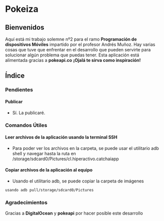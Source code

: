 # Pokeiza
## Bienvenidos
Aquí está mi trabajo solemne nº2 para el ramo **Programación de dispositivos Móviles** impartido por el profesor Andrés Muñoz. Hay varias cosas que tuve que enfrentar en el desarrollo que pueden servirte para solucionar algún problema que puedas tener. Esta aplicación está alimentada gracias a **pokeapi.co** **¡Ojalá te sirva como inspiración!** 

## Índice
### Pendientes

#### Publicar
* Sí. La publicaré.
 
### Comandos Útiles

#### Leer archivos de la aplicación usando la terminal SSH
* Para poder ver los archivos en la carpeta, se puede usar el utilitario adb shell y navegar hasta la ruta en /storage/sdcard0/Pictures/cl.hiperactivo.catchaiapp

#### Copiar archivos de la aplicación al equipo
* Usando el utilitario adb, se puede copiar la carpeta de imágenes 

`usando adb pull/storage/sdcard0/Pictures
`
### Agradecimientos
Gracias a **DigitalOcean** y **pokeapi** por hacer posible este desarrollo